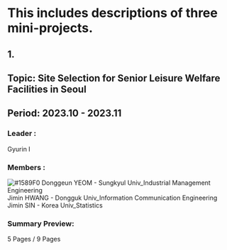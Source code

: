 # This includes descriptions of three mini-projects.<br/>

## 1.
## Topic: Site Selection for Senior Leisure Welfare Facilities in Seoul<br/>
## Period: 2023.10 - 2023.11 <br/>
### Leader : <br/>
Gyurin I <br/>

### Members : <br/>
![#1589F0](https://placehold.co/15x15/1589F0/1589F0.png) Donggeun YEOM - Sungkyul Univ_Industrial Management Engineering <br/>
Jimin HWANG - Dongguk Univ_Information Communication Engineering <br/>
Jimin SIN - Korea Univ_Statistics

### Summary Preview:<br/>
5 Pages / 9 Pages<br/>
<br/>


